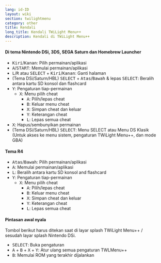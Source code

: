 ```yaml
---
lang: id-ID
layout: wiki
section: twilightmenu
category: other
title: Kendali
long_title: Kendali TWiLight Menu++
description: Kendali di TWiLight Menu++
---
```


#### Di tema Nintendo DSi, 3DS, SEGA Saturn dan Homebrew Launcher
- <kbd>Kiri</kbd>/<kbd>Kanan</kbd>: Pilih permainan/aplikasi
- <kbd class="face">A</kbd>/<kbd>START</kbd>: Memulai permainan/aplikasi
- <kbd class="l">L</kbd>/<kbd class="r">R</kbd> atau <kbd>SELECT</kbd> + <kbd>Kiri</kbd>/<kbd>Kanan</kbd>: Ganti halaman
- (Tema DSi/Saturn/HBL) <kbd>SELECT</kbd> + <kbd>Atas</kbd>/<kbd>Bawah</kbd> & lepas <kbd>SELECT</kbd>: Beralih antara kartu SD konsol dan flashcard
- <kbd class="face">Y</kbd>: Pengaturan tiap-permainan
   - <kbd class="face">X</kbd>: Menu pilih cheat
      - <kbd class="face">A</kbd>: Pilih/lepas cheat
      - <kbd class="face">B</kbd>: Keluar menu cheat
      - <kbd class="face">X</kbd>: Simpan cheat dan keluar
      - <kbd class="face">Y</kbd>: Keterangan cheat
      - <kbd class="l">L</kbd>: Lepas semua cheat
- <kbd class="face">X</kbd>: Hapus/sembunyikan permainan
- (Tema DSi/Saturn/HBL) <kbd>SELECT</kbd>: Menu SELECT atau Menu DS Klasik (Untuk akses ke menu sistem, pengaturan TWiLight Menu++, dan mode GBA)

#### Tema R4
- <kbd>Atas</kbd>/<kbd>Bawah</kbd>: Pilih permainan/aplikasi
- <kbd class="face">A</kbd>: Memulai permainan/aplikasi
- <kbd class="l">L</kbd>: Beralih antara kartu SD konsol and flashcard
- <kbd class="face">Y</kbd>: Pengaturan tiap-permainan
   - <kbd class="face">X</kbd>: Menu pilih cheat
      - <kbd class="face">A</kbd>: Pilih/lepas cheat
      - <kbd class="face">B</kbd>: Keluar menu cheat
      - <kbd class="face">X</kbd>: Simpan cheat dan keluar
      - <kbd class="face">Y</kbd>: Keterangan cheat
      - <kbd class="l">L</kbd>: Lepas semua cheat

#### Pintasan awal nyala
Tombol berikut harus ditekan saat di layar splash TWiLight Menu++ / sesudah layar splash Nintendo DSi.

- <kbd>SELECT</kbd>: Buka pengaturan
- <kbd class="face">A</kbd> + <kbd class="face">B</kbd> + <kbd class="face">X</kbd> + <kbd class="face">Y</kbd>: Atur ulang semua pengaturan TWLMenu++
- <kbd class="face">B</kbd>: Memulai ROM yang terakhir dijalankan
